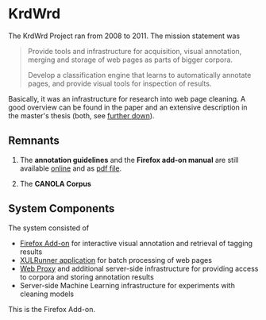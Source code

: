 # KrdWrd

The KrdWrd Project ran from 2008 to 2011. The mission statement was
> Provide tools and infrastructure for acquisition, visual annotation, merging and storage of web pages as parts of bigger corpora.
>
> Develop a classification engine that learns to automatically annotate pages, and provide visual tools for inspection of results.

Basically, it was an infrastructure for research into web page cleaning. A good
overview can be found in the paper and an extensive description in the master's thesis (both, see [further down](#cite-work)).

## Remnants

1. The **annotation guidelines** and the **Firefox add-on manual** are still
available [online](https://krdwrd.github.io/manual) and as [pdf
file](https://github.com/krdwrd/manual/releases/download/20100831/manual.pdf).

2. The **CANOLA Corpus**


## System Components

The system consisted of
- [Firefox Add-on](https://github.com/krdwrd/krdwrd.github.io/wiki/AddOn) for
  interactive visual annotation and retrieval of tagging results
- [XULRunner
  application](https://github.com/krdwrd/krdwrd.github.io/wiki/XulRunner) for
  batch processing of web pages
- [Web Proxy](https://github.com/krdwrd/krdwrd.github.io/wiki/WebProxy) and
  additional server-side infrastructure for providing access to corpora and
  storing annotation results
- Server-side Machine Learning infrastructure for experiments with cleaning models


This is the Firefox Add-on.
